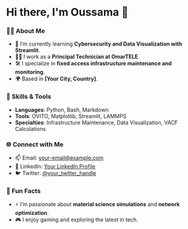 # Hi there, I'm Oussama 👋

### 👨‍💻 About Me
- 🌱 I’m currently learning **Cybersecurity and Data Visualization with Streamlit**.
- 👷‍♂️ I work as a **Principal Technician at OmarTELE**.
- 🛠️ I specialize in **fixed access infrastructure maintenance and monitoring**.
- 🌍 Based in **[Your City, Country]**.

### 💼 Skills & Tools
- **Languages**: Python, Bash, Markdown
- **Tools**: OVITO, Matplotlib, Streamlit, LAMMPS
- **Specialties**: Infrastructure Maintenance, Data Visualization, VACF Calculations

### 🌐 Connect with Me
- 📫 Email: [your-email@example.com](mailto:your-email@example.com)
- 💼 LinkedIn: [Your LinkedIn Profile](https://linkedin.com/in/your-profile)
- 🐦 Twitter: [@your_twitter_handle](https://twitter.com/your_twitter_handle)

### 🎯 Fun Facts
- ⚡ I’m passionate about **material science simulations** and **network optimization**.
- 🎮 I enjoy gaming and exploring the latest in tech.
